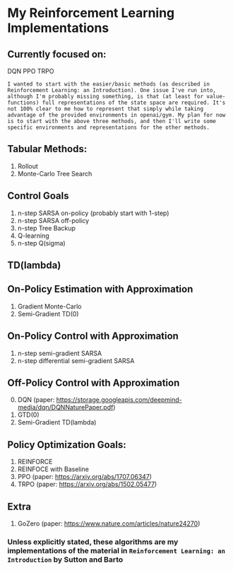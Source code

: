 # My Reinforcement Learning Implementations

## Currently focused on:
DQN
PPO
TRPO


`I wanted to start with the easier/basic methods (as described in Reinforcement Learning: an Introduction). One issue I've run into, although I'm probably missing something, is that (at least for value-functions) full representations of the state space are required. It's not 100% clear to me how to represent that simply while taking advantage of the provided environments in openai/gym. My plan for now is to start with the above three methods, and then I'll write some specific environments and representations for the other methods.`

## Tabular Methods:
1. Rollout
2. Monte-Carlo Tree Search

## Control Goals
1. n-step SARSA on-policy (probably start with 1-step)
2. n-step SARSA off-policy
3. n-step Tree Backup
5. Q-learning
5. n-step Q(sigma)

## TD(lambda)

## On-Policy Estimation with Approximation
1. Gradient Monte-Carlo
2. Semi-Gradient TD(0)

## On-Policy Control with Approximation
1. n-step semi-gradient SARSA
2. n-step differential semi-gradient SARSA

## Off-Policy Control with Approximation
0. DQN (paper: https://storage.googleapis.com/deepmind-media/dqn/DQNNaturePaper.pdf)
1. GTD(0)
2. Semi-Gradient TD(lambda)

## Policy Optimization Goals:
1. REINFORCE
2. REINFOCE with Baseline
3. PPO (paper: https://arxiv.org/abs/1707.06347)
4. TRPO (paper: https://arxiv.org/abs/1502.05477)

## Extra
1. GoZero (paper: https://www.nature.com/articles/nature24270)

### Unless explicitly stated, these algorithms are my implementations of the material in `Reinforcement Learning: an Introduction` by Sutton and Barto